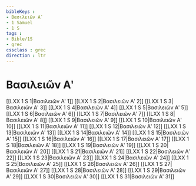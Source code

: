```yaml
---
bibleKeys : 
- Βασιλειῶν Αʹ
- 1 Samuel
- 1 S
tags : 
- Bible/1S
- grec
cssclass : grec
direction : ltr
---
```


# Βασιλειῶν Αʹ

[[LXX 1 S 1|Βασιλειῶν Αʹ 1]]
[[LXX 1 S 2|Βασιλειῶν Αʹ 2]]
[[LXX 1 S 3|Βασιλειῶν Αʹ 3]]
[[LXX 1 S 4|Βασιλειῶν Αʹ 4]]
[[LXX 1 S 5|Βασιλειῶν Αʹ 5]]
[[LXX 1 S 6|Βασιλειῶν Αʹ 6]]
[[LXX 1 S 7|Βασιλειῶν Αʹ 7]]
[[LXX 1 S 8|Βασιλειῶν Αʹ 8]]
[[LXX 1 S 9|Βασιλειῶν Αʹ 9]]
[[LXX 1 S 10|Βασιλειῶν Αʹ 10]]
[[LXX 1 S 11|Βασιλειῶν Αʹ 11]]
[[LXX 1 S 12|Βασιλειῶν Αʹ 12]]
[[LXX 1 S 13|Βασιλειῶν Αʹ 13]]
[[LXX 1 S 14|Βασιλειῶν Αʹ 14]]
[[LXX 1 S 15|Βασιλειῶν Αʹ 15]]
[[LXX 1 S 16|Βασιλειῶν Αʹ 16]]
[[LXX 1 S 17|Βασιλειῶν Αʹ 17]]
[[LXX 1 S 18|Βασιλειῶν Αʹ 18]]
[[LXX 1 S 19|Βασιλειῶν Αʹ 19]]
[[LXX 1 S 20|Βασιλειῶν Αʹ 20]]
[[LXX 1 S 21|Βασιλειῶν Αʹ 21]]
[[LXX 1 S 22|Βασιλειῶν Αʹ 22]]
[[LXX 1 S 23|Βασιλειῶν Αʹ 23]]
[[LXX 1 S 24|Βασιλειῶν Αʹ 24]]
[[LXX 1 S 25|Βασιλειῶν Αʹ 25]]
[[LXX 1 S 26|Βασιλειῶν Αʹ 26]]
[[LXX 1 S 27|Βασιλειῶν Αʹ 27]]
[[LXX 1 S 28|Βασιλειῶν Αʹ 28]]
[[LXX 1 S 29|Βασιλειῶν Αʹ 29]]
[[LXX 1 S 30|Βασιλειῶν Αʹ 30]]
[[LXX 1 S 31|Βασιλειῶν Αʹ 31]]
